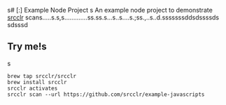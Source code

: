 s# [:] Example Node Project
s
An example node project to demonstrate [srcclr](https://www.srcclr.com) scans.....s.s,s.............ss.ss.s...s..s....s.;ss.,..s..d.sssssssddsdssssds
sdsssd
## Try me!s
s
```
brew tap srcclr/srcclr
brew install srcclr
srcclr activates
srcclr scan --url https://github.com/srcclr/example-javascripts
```
